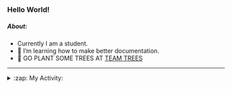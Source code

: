 ### Hello World!

##### About:
- Currently I am a student.
- 🌱 I’m learning how to make better documentation.
- 🌱 GO PLANT SOME TREES AT [TEAM TREES](https://teamtrees.org/)

---
<details>
  <summary>:zap: My Activity:</summary>
  
<!--START_SECTION:waka-->
![Code Time](http://img.shields.io/badge/Code%20Time-1%2C234%20hrs%2035%20mins-blue)

**I'm a Night 🦉** 

```text
🌞 Morning                1969 commits        ███░░░░░░░░░░░░░░░░░░░░░░   10.22 % 
🌆 Daytime                6524 commits        ████████░░░░░░░░░░░░░░░░░   33.86 % 
🌃 Evening                5528 commits        ███████░░░░░░░░░░░░░░░░░░   28.69 % 
🌙 Night                  5246 commits        ███████░░░░░░░░░░░░░░░░░░   27.23 % 
```
📅 **I'm Most Productive on Wednesday** 

```text
Monday                   2682 commits        ███░░░░░░░░░░░░░░░░░░░░░░   13.92 % 
Tuesday                  2645 commits        ███░░░░░░░░░░░░░░░░░░░░░░   13.73 % 
Wednesday                4535 commits        ██████░░░░░░░░░░░░░░░░░░░   23.54 % 
Thursday                 2513 commits        ███░░░░░░░░░░░░░░░░░░░░░░   13.04 % 
Friday                   2048 commits        ███░░░░░░░░░░░░░░░░░░░░░░   10.63 % 
Saturday                 1658 commits        ██░░░░░░░░░░░░░░░░░░░░░░░   08.61 % 
Sunday                   3186 commits        ████░░░░░░░░░░░░░░░░░░░░░   16.54 % 
```


📊 **This Week I Spent My Time On** 

```text
🔥 Editors: 
IntelliJ                 8 hrs 49 mins       ███████████████████░░░░░░   76.46 % 
VS Code                  2 hrs 2 mins        ████░░░░░░░░░░░░░░░░░░░░░   17.67 % 
Android Studio           40 mins             █░░░░░░░░░░░░░░░░░░░░░░░░   05.87 % 

🐱‍💻 Projects: 
java-springboot-projects 3 hrs 7 mins        ███████░░░░░░░░░░░░░░░░░░   27.13 % 
mysql-java               2 hrs 40 mins       ██████░░░░░░░░░░░░░░░░░░░   23.25 % 
music-api                2 hrs 30 mins       █████░░░░░░░░░░░░░░░░░░░░   21.69 % 
py-series                2 hrs 2 mins        ████░░░░░░░░░░░░░░░░░░░░░   17.67 % 
CSE224-Fundamentals-of-An30 mins             █░░░░░░░░░░░░░░░░░░░░░░░░   04.40 % 
```


 Last Updated on 14/10/2023 20:10:18 UTC
<!--END_SECTION:waka-->
</details>
